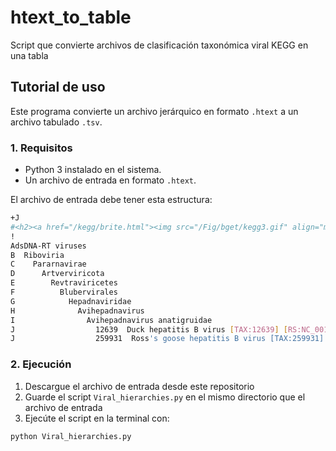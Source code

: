 # htext_to_table
Script que convierte archivos de clasificación taxonómica viral KEGG en una tabla

## Tutorial de uso

Este programa convierte un archivo jerárquico en formato `.htext` a un archivo tabulado `.tsv`.

### 1. Requisitos

* Python 3 instalado en el sistema.
* Un archivo de entrada en formato `.htext`.

El archivo de entrada debe tener esta estructura:

```bash
+J
#<h2><a href="/kegg/brite.html"><img src="/Fig/bget/kegg3.gif" align="middle" border=0></a>&nbsp; KEGG Viruses in Taxonomic Ranks</h2>
!
AdsDNA-RT viruses
B  Riboviria
C    Pararnavirae
D      Artverviricota
E        Revtraviricetes
F          Blubervirales
G            Hepadnaviridae
H              Avihepadnavirus
I                Avihepadnavirus anatigruidae
J                  12639  Duck hepatitis B virus [TAX:12639] [RS:NC_001344]
J                  259931  Ross's goose hepatitis B virus [TAX:259931] [RS:NC_005888]
```

### 2. Ejecución
1. Descargue el archivo de entrada desde este repositorio
2. Guarde el script  `Viral_hierarchies.py` en el mismo directorio que el archivo de entrada
3. Ejecúte el script en la terminal con:
```bash
python Viral_hierarchies.py
```
